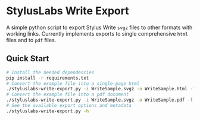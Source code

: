 # StylusLabs Write Export
A simple python script to export Stylus Write `svgz` files to other formats with working links.
Currently implements exports to single comprehensive `html` files and to `pdf` files.

## Quick Start
```bash
# Install the needed dependencies
pip install -r requirements.txt
# Convert the example file into a single-page html
./styluslabs-write-export.py -i WriteSample.svgz -o WriteSample.html -f html
# Convert the example file into a pdf document
./styluslabs-write-export.py -i WriteSample.svgz -o WriteSample.pdf -f pdf
# See the available export options and metadata
./styluslabs-write-export.py -h
```
